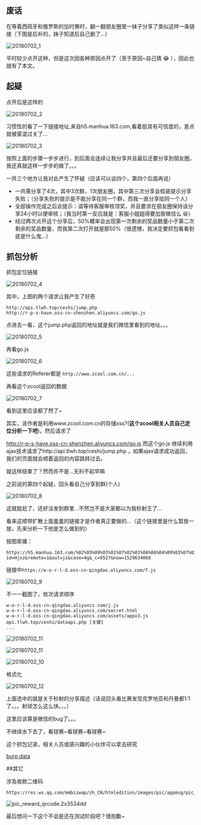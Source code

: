 

## 废话

在等着西班牙和俄罗斯的加时赛时，翻一翻朋友圈里一妹子分享了类似这样一条链接（下图是后补的，妹子知道后自己删了...）

![20180702_1](.\images\20180702_1.jpg)

平时较少点开这种，但是这次因各种原因点开了（至于原因~自己猜 :joy: ），因此也就有了本文。



## 起疑

点开后是这样的

![20180702_2](.\images\20180702_2.png)

习惯性的看了一下链接地址,来自h5.manhua.163.com,看着挺具有可信度的，差点就被蒙混过关了...

![20180702_3](.\images\20180702_3.jpg)

按照上面的步骤一步步进行，到后面会连续让我分享并且最后还要分享到朋友圈，我还真就这样一步步的做了。。。

一共三个地方让我对此产生了怀疑（应该可以说四个，第四个后面再说）

- 一共需分享了4次，其中3次群，1次朋友圈，其中第三次分享会假装提示分享失败；（分享失败的提示是不能分享在同一个群，而我一直分享给同一个人）
- 全部操作完成之后会提示：请等待客服审核领奖，并且要求在朋友圈保持该分享24小时以便审核；（我当时第一反应就是：客服小姐姐得要加我微信么  :laughing:）
- 经过两次点开这个分享后，50%概率会出现第一次剩余的奖品数量小于第二次剩余的奖品数量，而我第二次打开就是那50%（很遗憾，我决定要抓包看看到底是什么鬼...）



## 抓包分析

抓包定位链接

![20180702_4](D:\365work\doc\index\docs\find_vuls\images\20180702_4.png)

其中，上图的两个请求让我产生了好奇

```
http://api.tlwh.top/ceshi/jump.php
http://r-p-s-have.oss-cn-shenzhen.aliyuncs.com/go.js
```

点进去一看，这个jump.php返回的地址就是我们微信里看到的地址。。。

![20180702_5](.\images\20180702_5.png)

再看go.js

![20180702_6](.\images\20180702_6.png)

这些请求的Referer都是 `http://www.zcool.com.cn/...`

再看这个zcool返回的数据

![20180702_7](.\images\20180702_7.png)

看到这里应该都了然了~

其实，该作者是利用www.zcool.com.cn的存储xss?(**这个zcool相关人员自己定位分析一下吧**)，然后请求了

http://r-p-s-have.oss-cn-shenzhen.aliyuncs.com/go.js 而这个go.js 继续利用ajax技术请求了http://api.tlwh.top/ceshi/jump.php ，如果ajax请求成功返回，我们的页面就会顺着返回的内容跳转过去。

就这样结束了？然而并不是...无利不起早嘛

之前说的第四个起疑，回头看自己分享到群(个人)

![20180702_8](.\images\20180702_8.jpg)

这就尴尬了，还好没发到群里...不然岂不是大家都以为我秒射王了...

看来这顺带扩散上面羞羞的链接才是作者真正要做的...（这个链接里是什么暂放一放，先来分析一下他是怎么做到的）

按图索骥：

```
https://h5.manhua.163.com/%02%05%09%03%01%07%02%03%08%08%04%09%03%07%03%07%04%08source%14%16%11%14%19%16%16%11%13%13%15%15%11%14%18%13%15%11/5304164994120004248?id=Hjxz&remote=1&out=js&case=4g&_c=9527&now=1529634068
```

链接中`https://w-o-r-l-d.oss-cn-qingdao.aliyuncs.com/f.js`

![20180702_9](.\images\20180702_9.png)

不一一截图了，依次请求顺序

```
w-o-r-l-d.oss-cn-qingdao.aliyuncs.com/j.js
w-o-r-l-d.oss-cn-qingdao.aliyuncs.com/secret.html
w-o-r-l-d.oss-cn-qingdao.aliyuncs.com/assets/appx3.js
api.tlwh.top/ceshi/dataapi.php [关键]
...
```

![20180702_11](.\images\20180702_11.png)

![20180702_11](.\images\20180702_13.png)



![20180702_10](.\images\20180702_10.png)

格式化

![20180702_12](.\images\20180702_12.png)

上面选中的就是关于秒射的分享描述（话说回头看比赛发现克罗地亚和丹曼都1:1了。。。射球怎么这么快。。。）

这里应该算是微信的bug了。。。

不继续水下去了，看球赛~看球赛~看球赛~

这个抓包记录，相关人员或感兴趣的小伙伴可以拿去研究

[burp data](./世界杯答题赢取流量红包2.burp.data)



##其它

涉及收款二维码

```
https://res.wx.qq.com/mmbizwap/zh_CN/htmledition/images/pic/appmsg/pic_reward_qrcode.2x3534dd.png
```

![pic_reward_qrcode.2x3534dd](.\images\pic_reward_qrcode.2x3534dd.png)



最后想问一下这个不会是还在测试阶段吧？很抱歉~